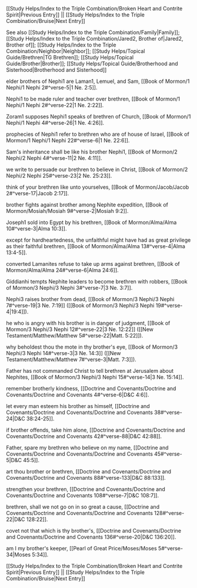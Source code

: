 [[Study Helps/Index to the Triple Combination/Broken Heart and Contrite Spirit|Previous Entry]]  ||  [[Study Helps/Index to the Triple Combination/Bruise|Next Entry]]

 See also [[Study Helps/Index to the Triple Combination/Family|Family]]; [[Study Helps/Index to the Triple Combination/Jared2, Brother of|Jared2, Brother of]]; [[Study Helps/Index to the Triple Combination/Neighbor|Neighbor]]; [[Study Helps/Topical Guide/Brethren|TG Brethren]]; [[Study Helps/Topical Guide/Brother|Brother]]; [[Study Helps/Topical Guide/Brotherhood and Sisterhood|Brotherhood and Sisterhood]]

 elder brothers of Nephi1 are Laman1, Lemuel, and Sam, [[Book of Mormon/1 Nephi/1 Nephi 2#^verse-5|1 Ne. 2:5]].

 Nephi1 to be made ruler and teacher over brethren, [[Book of Mormon/1 Nephi/1 Nephi 2#^verse-22|1 Ne. 2:22]].

 Zoram1 supposes Nephi1 speaks of brethren of Church, [[Book of Mormon/1 Nephi/1 Nephi 4#^verse-26|1 Ne. 4:26]].

 prophecies of Nephi1 refer to brethren who are of house of Israel, [[Book of Mormon/1 Nephi/1 Nephi 22#^verse-6|1 Ne. 22:6]].

 Sam's inheritance shall be like his brother Nephi1, [[Book of Mormon/2 Nephi/2 Nephi 4#^verse-11|2 Ne. 4:11]].

 we write to persuade our brethren to believe in Christ, [[Book of Mormon/2 Nephi/2 Nephi 25#^verse-23|2 Ne. 25:23]].

 think of your brethren like unto yourselves, [[Book of Mormon/Jacob/Jacob 2#^verse-17|Jacob 2:17]].

 brother fights against brother among Nephite expedition, [[Book of Mormon/Mosiah/Mosiah 9#^verse-2|Mosiah 9:2]].

 Joseph1 sold into Egypt by his brethren, [[Book of Mormon/Alma/Alma 10#^verse-3|Alma 10:3]].

 except for hardheartedness, the unfaithful might have had as great privilege as their faithful brethren, [[Book of Mormon/Alma/Alma 13#^verse-4|Alma 13:4-5]].

 converted Lamanites refuse to take up arms against brethren, [[Book of Mormon/Alma/Alma 24#^verse-6|Alma 24:6]].

 Giddianhi tempts Nephite leaders to become brethren with robbers, [[Book of Mormon/3 Nephi/3 Nephi 3#^verse-7|3 Ne. 3:7]].

 Nephi3 raises brother from dead, [[Book of Mormon/3 Nephi/3 Nephi 7#^verse-19|3 Ne. 7:19]] ([[Book of Mormon/3 Nephi/3 Nephi 19#^verse-4|19:4]]).

 he who is angry with his brother is in danger of judgment, [[Book of Mormon/3 Nephi/3 Nephi 12#^verse-22|3 Ne. 12:22]] ([[New Testament/Matthew/Matthew 5#^verse-22|Matt. 5:22]]).

 why beholdest thou the mote in thy brother's eye, [[Book of Mormon/3 Nephi/3 Nephi 14#^verse-3|3 Ne. 14:3]] ([[New Testament/Matthew/Matthew 7#^verse-3|Matt. 7:3]]).

 Father has not commanded Christ to tell brethren at Jerusalem about Nephites, [[Book of Mormon/3 Nephi/3 Nephi 15#^verse-14|3 Ne. 15:14]].

 remember brotherly kindness, [[Doctrine and Covenants/Doctrine and Covenants/Doctrine and Covenants 4#^verse-6|D&C 4:6]].

 let every man esteem his brother as himself, [[Doctrine and Covenants/Doctrine and Covenants/Doctrine and Covenants 38#^verse-24|D&C 38:24-25]].

 if brother offends, take him alone, [[Doctrine and Covenants/Doctrine and Covenants/Doctrine and Covenants 42#^verse-88|D&C 42:88]].

 Father, spare my brethren who believe on my name, [[Doctrine and Covenants/Doctrine and Covenants/Doctrine and Covenants 45#^verse-5|D&C 45:5]].

 art thou brother or brethren, [[Doctrine and Covenants/Doctrine and Covenants/Doctrine and Covenants 88#^verse-133|D&C 88:133]].

 strengthen your brethren, [[Doctrine and Covenants/Doctrine and Covenants/Doctrine and Covenants 108#^verse-7|D&C 108:7]].

 brethren, shall we not go on in so great a cause, [[Doctrine and Covenants/Doctrine and Covenants/Doctrine and Covenants 128#^verse-22|D&C 128:22]].

 covet not that which is thy brother's, [[Doctrine and Covenants/Doctrine and Covenants/Doctrine and Covenants 136#^verse-20|D&C 136:20]].

 am I my brother's keeper, [[Pearl of Great Price/Moses/Moses 5#^verse-34|Moses 5:34]].

[[Study Helps/Index to the Triple Combination/Broken Heart and Contrite Spirit|Previous Entry]]  ||  [[Study Helps/Index to the Triple Combination/Bruise|Next Entry]]